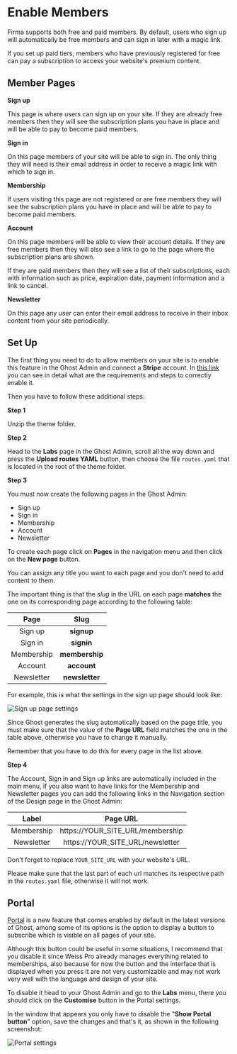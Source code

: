# Enable Members

Firma supports both free and paid members. By default, users who sign up will automatically be free members and can sign in later with a magic link.

If you set up paid tiers, members who have previously registered for free can pay a subscription to access your website's premium content.

## Member Pages

**Sign up**

This page is where users can sign up on your site. If they are already free members then they will see the subscription plans you have in place and will be able to pay to become paid members.

**Sign in**

On this page members of your site will be able to sign in. The only thing they will need is their email address in order to receive a magic link with which to sign in.

**Membership**

If users visiting this page are not registered or are free members they will see the subscription plans you have in place and will be able to pay to become paid members.

**Account**

On this page members will be able to view their account details. If they are free members then they will also see a link to go to the page where the subscription plans are shown.

If they are paid members then they will see a list of their subscriptions, each with information such as price, expiration date, payment information and a link to cancel.

**Newsletter**

On this page any user can enter their email address to receive in their inbox content from your site periodically.

## Set Up

The first thing you need to do to allow members on your site is to enable this feature in the Ghost Admin and connect a **Stripe** account. In [this link](https://ghost.org/docs/members/requirements/) you can see in detail what are the requirements and steps to correctly enable it.

Then you have to follow these additional steps:

**Step 1**

Unzip the theme folder.

**Step 2**

Head to the **Labs** page in the Ghost Admin, scroll all the way down and press the **Upload routes YAML** button, then choose the file `routes.yaml` that is located in the root of the theme folder.

**Step 3**

You must now create the following pages in the Ghost Admin:

* Sign up
* Sign in
* Membership
* Account
* Newsletter

To create each page click on **Pages** in the navigation menu and then click on the **New page** button.

You can assign any title you want to each page and you don't need to add content to them.

The important thing is that the _slug_ in the URL on each page **matches** the one on its corresponding page according to the following table:


| Page        | Slug   |
|:------------:|:-------------:|
| Sign up | **signup** |
| Sign in | **signin** |
| Membership | **membership** |
| Account | **account** |
| Newsletter | **newsletter** |

For example, this is what the settings in the sign up page should look like:

![Sign up page settings](https://res.cloudinary.com/edev/image/upload/v1606861151/firma/CleanShot_2020-12-01_at_23.15.39_2x.png)

Since Ghost generates the slug automatically based on the page title, you must make sure that the value of the **Page URL** field matches the one in the table above, otherwise you have to change it manually.

Remember that you have to do this for every page in the list above.

**Step 4**

The Account, Sign in and Sign up links are automatically included in the main menu, if you also want to have links for the Membership and Newsletter pages you can add the following links in the Navigation section of the Design page in the Ghost Admin:

| Label        | Page URL      |
|:------------:|:-------------:|
| Membership | https://YOUR_SITE_URL/membership |
| Newsletter | https://YOUR_SITE_URL/newsletter |

Don't forget to replace `YOUR_SITE_URL` with your website's URL.

Please make sure that the last part of each url matches its respective path in the `routes.yaml` file, otherwise it will not work.

## Portal

[Portal](https://ghost.org/changelog/portal/) is a new feature that comes enabled by default in the latest versions of Ghost, among some of its options is the option to display a button to subscribe which is visible on all pages of your site.

Although this button could be useful in some situations, I recommend that you disable it since Weiss Pro already manages everything related to memberships, also because for now the button and the interface that is displayed when you press it are not very customizable and may not work very well with the language and design of your site.

To disable it head to your Ghost Admin and go to the **Labs** menu, there you should click on the **Customise** button in the Portal settings.

In the window that appears you only have to disable the "**Show Portal button**" option, save the changes and that's it, as shown in the following screenshot:

![Portal settings](https://res.cloudinary.com/edev/image/upload/v1610823818/firma/CleanShot_2021-01-16_at_20.02.48_2x.png)
